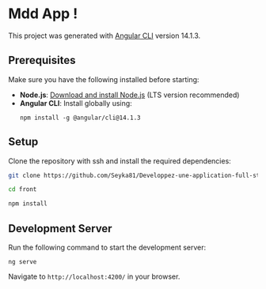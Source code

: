 # Mdd App !

This project was generated with [Angular CLI](https://github.com/angular/angular-cli) version 14.1.3.

## Prerequisites

Make sure you have the following installed before starting:

- **Node.js**: [Download and install Node.js](https://nodejs.org/) (LTS version recommended)
- **Angular CLI**: Install globally using:
  ```
  npm install -g @angular/cli@14.1.3
  ```

## Setup

Clone the repository with ssh and install the required dependencies:

```bash
git clone https://github.com/Seyka81/Developpez-une-application-full-stack-complete.git

cd front

npm install
```

## Development Server

Run the following command to start the development server:

```
ng serve
```

Navigate to `http://localhost:4200/` in your browser.
